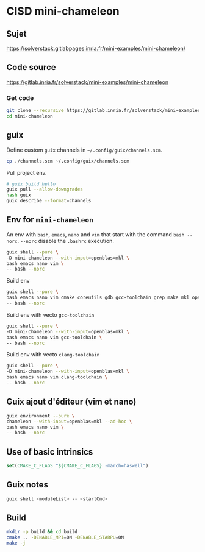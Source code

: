 # CISD mini-chameleon

## Sujet

<https://solverstack.gitlabpages.inria.fr/mini-examples/mini-chameleon/>

## Code source

<https://gitlab.inria.fr/solverstack/mini-examples/mini-chameleon>

### Get code

```bash
git clone --recursive https://gitlab.inria.fr/solverstack/mini-examples/mini-chameleon.git
cd mini-chameleon
```

## guix

Define custom `guix` channels in `~/.config/guix/channels.scm`.

```bash
cp ./channels.scm ~/.config/guix/channels.scm
```

Pull project env.

```bash
# guix build hello
guix pull --allow-downgrades
hash guix
guix describe --format=channels
```

## Env for `mini-chameleon`

An env with `bash`, `emacs`, `nano` and `vim` that start with the command `bash --norc`. `--norc` disable the `.bashrc` execution.

```bash
guix shell --pure \
-D mini-chameleon --with-input=openblas=mkl \
bash emacs nano vim \
-- bash --norc
```

Build env

```bash
guix shell --pure \
bash emacs nano vim cmake coreutils gdb gcc-toolchain grep make mkl openmpi openssh sed valgrind \
-- bash --norc
```

Build env with vecto `gcc-toolchain`

```bash
guix shell --pure \
-D mini-chameleon --with-input=openblas=mkl \
bash emacs nano vim gcc-toolchain \
-- bash --norc
```

Build env with vecto `clang-toolchain`

```bash
guix shell --pure \
-D mini-chameleon --with-input=openblas=mkl \
bash emacs nano vim clang-toolchain \
-- bash --norc
```

## Guix ajout d'éditeur (vim et nano)

```bash
guix environment --pure \
chameleon --with-input=openblas=mkl --ad-hoc \
bash emacs nano vim \
-- bash --norc
```

## Use of basic intrinsics

```cmake
set(CMAKE_C_FLAGS "${CMAKE_C_FLAGS} -march=haswell")
```

## Guix notes

```bash
guix shell <moduleList> -- <startCmd>
```

## Build

```bash
mkdir -p build && cd build
cmake .. -DENABLE_MPI=ON -DENABLE_STARPU=ON
make -j
```
